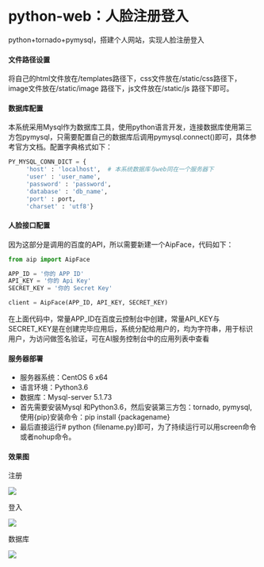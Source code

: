 # python-web：人脸注册登入
python+tornado+pymysql，搭建个人网站，实现人脸注册登入

#### 文件路径设置

将自己的html文件放在/templates路径下，css文件放在/static/css路径下，image文件放在/static/image 路径下，js文件放在/static/js 路径下即可。

#### 数据库配置

本系统采用Mysql作为数据库工具，使用python语言开发，连接数据库使用第三方包pymysql，只需要配置自己的数据库后调用pymysql.connect()即可，具体参考官方文档。配置字典格式如下：

```python
PY_MYSQL_CONN_DICT = {
     'host' : 'localhost',  # 本系统数据库与web同在一个服务器下
     'user' : 'user_name',
     'password' : 'password',
     'database' : 'db_name',
     'port' : port,
     'charset' : 'utf8'}
```

#### 人脸接口配置

因为这部分是调用的百度的API，所以需要新建一个AipFace，代码如下：

```python
from aip import AipFace

APP_ID = '你的 APP ID'
API_KEY = '你的 Api Key'
SECRET_KEY = '你的 Secret Key'

client = AipFace(APP_ID, API_KEY, SECRET_KEY)
```

在上面代码中，常量APP_ID在百度云控制台中创建，常量API_KEY与SECRET_KEY是在创建完毕应用后，系统分配给用户的，均为字符串，用于标识用户，为访问做签名验证，可在AI服务控制台中的应用列表中查看

#### 服务器部署

- 服务器系统：CentOS 6 x64
- 语言环境：Python3.6
- 数据库：Mysql-server 5.1.73
- 首先需要安装Mysql 和Python3.6，然后安装第三方包：tornado, pymysql, 使用{pip}安装命令：pip install {packagename}
- 最后直接运行# python {filename.py}即可，为了持续运行可以用screen命令或者nohup命令。



#### 效果图

注册

![](C:\Users\lenovo\Desktop\github.png)

登入

![](C:\Users\lenovo\Desktop\github2.png)

数据库

![](C:\Users\lenovo\Desktop\github3.png)

